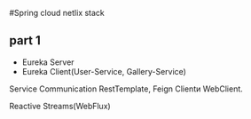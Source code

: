 #Spring cloud netlix stack 

## part 1 
 - Eureka Server
 - Eureka Client(User-Service, Gallery-Service)

Service Communication
RestTemplate, Feign Clientи WebClient. 

Reactive Streams(WebFlux)
